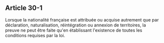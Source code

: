 Article 30-1
----
Lorsque la nationalité française est attribuée ou acquise autrement que par
déclaration, naturalisation, réintégration ou annexion de territoires, la preuve
ne peut être faite qu'en établissant l'existence de toutes les conditions
requises par la loi.
